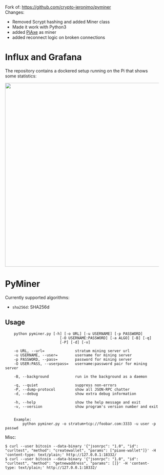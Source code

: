Fork of: https://github.com/crypto-jeronimo/pyminer <br>
Changes: 

- Removed Scrypt hashing and added Miner class
- Made it work with Python3
- added [PiAxe](https://github.com/shufps/piaxe) as miner
- added reconnect logic on broken connections

Influx and Grafana
==================

The repository contains a dockered setup running on the Pi that shows some statistics:

<img src="https://github.com/shufps/piaxe-miner/assets/3079832/28b80a15-aed1-429e-ba35-7a35026768e3" width="600px"/>


PyMiner
=======

Currently supported algorithms:
- `sha256d`: SHA256d


Usage
-----
```
    python pyminer.py [-h] [-o URL] [-u USERNAME] [-p PASSWORD]
                         [-O USERNAME:PASSWORD] [-a ALGO] [-B] [-q]
                         [-P] [-d] [-v]

    -o URL, --url=              stratum mining server url
    -u USERNAME, --user=        username for mining server
    -p PASSWORD, --pass=        password for mining server
    -O USER:PASS, --userpass=   username:password pair for mining server

    -B, --background            run in the background as a daemon

    -q, --quiet                 suppress non-errors
    -P, --dump-protocol         show all JSON-RPC chatter
    -d, --debug                 show extra debug information

    -h, --help                  show the help message and exit
    -v, --version               show program's version number and exit


    Example:
        python pyminer.py -o stratum+tcp://foobar.com:3333 -u user -p passwd
```



Misc:
```
$ curl --user bitcoin --data-binary '{"jsonrpc": "1.0", "id": "curltest", "method": "createwallet", "params": ["piaxe-wallet"]}' -H 'content-type: text/plain;' http://127.0.0.1:18332/
$ curl --user bitcoin --data-binary '{"jsonrpc": "1.0", "id": "curltest", "method": "getnewaddress", "params": []}' -H 'content-type: text/plain;' http://127.0.0.1:18332/
```

